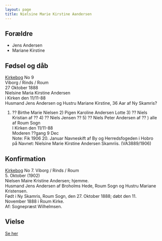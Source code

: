```yaml
---
layout: page
title: Nielsine Marie Kirstine Aandersen
---
```


## Forældre
* Jens Andersen
* Mariane Kirstine

## Fødsel og dåb
[Kirkebog](https://www.danishfamilysearch.dk/churchbook/sogn2049/churchlisting135512/opslag14685002) No 9  
Viborg / Rinds / Roum  
27 Oktober 1888  
Nielsine Maria Kirstine Andersen   
i Kirken den 11/11-88  
Husmand Jens Andersen og Hustru Mariane Kirstine, 36 Aar af Ny Skamris?  
1) ?? Birthe Marie Nielsen 2) Pigen Karoline Andersen Lotte 3) ?? Niels Kristian af ?? 4) ?? Niels Jensen ?? 5) ?? Niels Peter Andersen af ?? ) alle af Roum Sogn  
I Kirken den 11/11-88  
Moderen ??gang 9 Dec  
Note: Fik 1906 20. Januar Navneskift af By og Herredsfogeden i Hobro på Navnet: Nielsine Marie Kirstine Andersen Skamriis. (VA3889/1906)

## Konfirmation
[Kirkebog](https://www.danishfamilysearch.dk/churchbook/sogn2049/churchlisting19134/opslag3865535) No 7.
Viborg / Rinds / Roum  
5. Oktober (1902)  
Nielsen Maire Kristine Andersen; hjemme.  
Husmand Jens Andersen af Broholms Hede, Roum Sogn og Hustru Mariane Kristensen.  
Født i Ny Skamris, Roum Sogn, den 27. Oktober 1888; døbt den 11. November 1888 i Roum Kirke.  
Af: Sognepræst Wilhelmsen.  

## Vielse
[Se her](/stamt/soeren-kristian-soerensen/)

